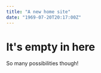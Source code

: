 ```yaml
---
title: "A new home site"
date: "1969-07-20T20:17:00Z"
---
```


# It's empty in here

So many possibilities though!
